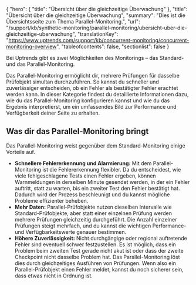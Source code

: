 {
  "hero": {
    "title": "Übersicht über die gleichzeitige Überwachung"
  },
  "title": "Übersicht über die gleichzeitige Überwachung",
  "summary": "Dies ist die Übersichtsseite zum Thema Parallel-Monitoring.",
  "url": "/support/kb/synthetic-monitoring/parallel-monitoring/ubersicht-uber-die-gleichzeitige-uberwachung",
  "translationKey": "https://www.uptrends.com/support/kb/concurrent-monitoring/concurrent-monitoring-overview",
  "tableofcontents": false,
  "sectionlist": false
}

Bei Uptrends gibt es zwei Möglichkeiten des Monitorings – das Standard- und das Parallel-Monitoring.

Das Parallel-Monitoring ermöglicht dir, mehrere Prüfungen für dasselbe Prüfobjekt simultan durchzuführen. So kannst du schneller und zuverlässiger entscheiden, ob ein Fehler als bestätigter Fehler erachtet werden kann. In dieser Kategorie findest du detaillierte Informationen dazu, wie du das Parallel-Monitoring konfigurieren kannst und wie du das Ergebnis interpretierst, um ein umfassendes Bild zur Performance und Verfügbarkeit deiner Seite zu erhalten.

## Was dir das Parallel-Monitoring bringt

Das Parallel-Monitoring weist gegenüber dem Standard-Monitoring einige Vorteile auf.

- **Schnellere Fehlererkennung und Alarmierung:** Mit dem Parallel-Monitoring ist die Fehlererkennung flexibler. Da du entscheidest, wie viele fehlgeschlagene Tests einen Fehler ergeben, können Warnmeldungen in derselben Minute gesendet werden, in der ein Fehler auftritt, statt zu warten, bis ein zweiter Test den Fehler bestätigt hat. Dadurch wird der Prozess beschleunigt und du kannst mögliche Probleme effizienter beheben.
- **Mehr Daten:** Parallel-Prüfobjekte nutzen dieselben Intervalle wie Standard-Prüfobjekte, aber statt einer einzelnen Prüfung werden mehrere Prüfungen gleichzeitig durchgeführt. Die Anzahl einzelner Prüfungen steigt mehrfach, und du kannst die wichtigen Performance- und Verfügbarkeitswerte genauer bestimmen.
- **Höhere Zuverlässigkeit:** Nicht durchgängige oder regional auftretende Fehler sind eventuell schwer festzustellen. Es ist möglich, dass ein Problem beim zweiten Test gerade nicht akut ist oder dass der zweite Checkpoint nicht dasselbe Problem hat. Das Parallel-Monitoring löst dies durch gleichzeitiges Ausführen von Prüfungen. Wenn also ein Parallel-Prüfobjekt einen Fehler meldet, kannst du noch sicherer sein, dass etwas nicht in Ordnung ist.
